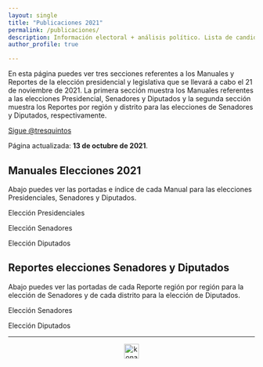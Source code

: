```yaml
---
layout: single
title: "Publicaciones 2021"
permalink: /publicaciones/
description: Información electoral + análisis político. Lista de candidatos a senador y diputado.
author_profile: true

---
```


En esta página puedes ver tres secciones referentes a los Manuales y Reportes de la elección presidencial y legislativa que se llevará a cabo el 21 de noviembre de 2021. La primera sección muestra los Manuales referentes a las elecciones Presidencial, Senadores y Diputados y la segunda sección muestra los Reportes por región y distrito para las elecciones de Senadores y Diputados, respectivamente.

<a href="https://twitter.com/tresquintos?ref_src=twsrc%5Etfw" class="twitter-follow-button" data-show-count="false">Sigue @tresquintos</a><script async src="https://platform.twitter.com/widgets.js" charset="utf-8"></script>

Página actualizada: **13 de octubre de 2021**.

## Manuales Elecciones 2021

Abajo puedes ver las portadas e índice de cada Manual para las elecciones Presidenciales, Senadores y Diputados.

Elección Presidenciales



Elección Senadores



Elección Diputados

## Reportes elecciones Senadores y Diputados

Abajo puedes ver las portadas de cada Reporte región por región para la elección de Senadores y de cada distrito para la elección de Diputados.

Elección Senadores



Elección Diputados




---

<!-- NES -->
<style>
.aligncenter {
    text-align: center;
}
</style>
<p class="aligncenter">
    <img src="/images/nes.png" width="30" height="30" alt="konami" />
</p>


<!-- Popup -->
<script src="/sweetalerts2/dist/sweetalert2.all.min.js"></script>

<script type="text/javascript">

setTimeout(function(){Swal.fire({
  title: '¡Apoya a Tresquintos!',
  text: 'Ayúdanos a mantener el sitio activo e independiente',
  footer: '<a href="https://tresquintos.us15.list-manage.com/subscribe/post?u=3a6f5773bbbc78ea5a0003f67&id=8c164eff0f">Suscríbete al Newsletter Aquí</a>',
  imageUrl: '/images/pc.png',
  imageWidth: 80,
  imageHeight: 80,
  imageAlt: 'Custom image',
  timer: 45000,
  timerProgressBar: true,
  width: 500,
  showCloseButton: true,
  showDenyButton: true,
  showCancelButton: false,
  confirmButtonText: `Una Vez`,
  denyButtonText: `Mensual`,
  cancelButtonText: `No por ahora`,
  }).then((result) => {
  if (result.isConfirmed) {
    window.open("https://tresquintos.cl/donaciones/")
  } else if (result.isDenied) {
    window.open("https://tresquintos.cl/donaciones/")
  }
  })
  },15000);
</script>


<!-- Favicon -->
<link rel="apple-touch-icon" sizes="180x180" href="/apple-touch-icon.png">
<link rel="icon" type="image/png" sizes="32x32" href="/favicon-32x32.png">
<link rel="icon" type="image/png" sizes="16x16" href="/favicon-16x16.png">
<link rel="manifest" href="/site.webmanifest">
<link rel="mask-icon" href="/safari-pinned-tab.svg" color="#5bbad5">
<meta name="msapplication-TileColor" content="#b91d47">
<meta name="theme-color" content="#ffffff">
